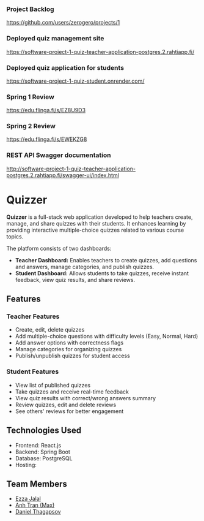 ### Project Backlog
https://github.com/users/zerogero/projects/1

### Deployed quiz management site
https://software-project-1-quiz-teacher-application-postgres.2.rahtiapp.fi/

### Deployed quiz application for students
https://software-project-1-quiz-student.onrender.com/

### Spring 1 Review
https://edu.flinga.fi/s/EZ8U9D3

### Spring 2 Review
https://edu.flinga.fi/s/EWEKZG8

### REST API Swagger documentation
http://software-project-1-quiz-teacher-application-postgres.2.rahtiapp.fi/swagger-ui/index.html

# Quizzer

**Quizzer** is a full-stack web application developed to help teachers create, manage, and share quizzes with their students. It enhances learning by providing interactive multiple-choice quizzes related to various course topics.

The platform consists of two dashboards:
- **Teacher Dashboard:** Enables teachers to create quizzes, add questions and answers, manage categories, and publish quizzes.
- **Student Dashboard:** Allows students to take quizzes, receive instant feedback, view quiz results, and share reviews.

## Features

### Teacher Features
- Create, edit, delete quizzes
- Add multiple-choice questions with difficulty levels (Easy, Normal, Hard)
- Add answer options with correctness flags
- Manage categories for organizing quizzes
- Publish/unpublish quizzes for student access

### Student Features
- View list of published quizzes
- Take quizzes and receive real-time feedback
- View quiz results with correct/wrong answers summary
- Review quizzes, edit and delete reviews
- See others' reviews for better engagement

## Technologies Used
- Frontend: React.js
- Backend: Spring Boot
- Database: PostgreSQL
- Hosting: 

## Team Members
- [Ezza Jalal](https://github.com/EzzaJalal)
- [Anh Tran (Max)](https://github.com/Max-AnhTran)
- [Daniel Thagapsov](https://github.com/zerogero)

